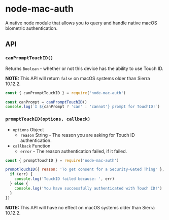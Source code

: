 # node-mac-auth

A native node module that allows you to query and handle native macOS biometric authentication. 

## API

### `canPromptTouchID()`

Returns `Boolean` - whether or not this device has the ability to use Touch ID.

**NOTE:** This API will return `false` on macOS systems older than Sierra 10.12.2.

```js
const { canPromptTouchID } = require('node-mac-auth')

const canPrompt = canPromptTouchID()
console.log(`I ${canPrompt ? 'can' : 'cannot'} prompt for TouchID!`)
```

### `promptTouchID(options, callback)`

* `options` Object
  * `reason` String - The reason you are asking for Touch ID authentication.
* `callback` Function
  * `error` - The reason authentication failed, if it failed.

```javascript
const { promptTouchID } = require('node-mac-auth')

promptTouchID({ reason: 'To get consent for a Security-Gated Thing' }, (err) => {
  if (err) {
    console.log('TouchID failed because: ', err)
  } else {
    console.log('You have successfully authenticated with Touch ID!')
  }
})
```

**NOTE:** This API will have no effect on macOS systems older than Sierra 10.12.2.